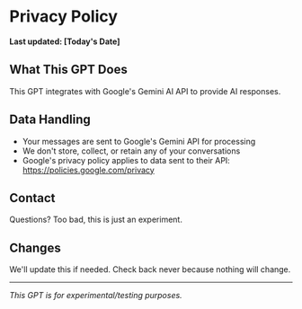 # Privacy Policy

**Last updated: [Today's Date]**

## What This GPT Does
This GPT integrates with Google's Gemini AI API to provide AI responses.

## Data Handling
- Your messages are sent to Google's Gemini API for processing
- We don't store, collect, or retain any of your conversations
- Google's privacy policy applies to data sent to their API: https://policies.google.com/privacy

## Contact
Questions? Too bad, this is just an experiment.

## Changes
We'll update this if needed. Check back never because nothing will change.

---
*This GPT is for experimental/testing purposes.*
